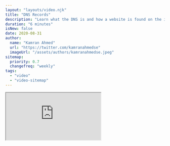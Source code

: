 ```yaml
---
layout: "layouts/video.njk"
title: "DNS Records"
description: "Learn what the DNS is and how a website is found on the internet."
duration: "6 minutes"
isNew: false
date: 2020-08-31
author:
  name: "Kamran Ahmed"
  url: "https://twitter.com/kamranahmedse"
  imageUrl: "/assets/authors/kamranahmedse.jpeg"
sitemap:
  priority: 0.7
  changefreq: "weekly"
tags:
  - "video"
  - "video-sitemap"
---
```


<iframe class="w-full aspect-video mb-5" src="https://www.youtube.com/embed/7lxgpKh_fRY" title="DNS Records"></iframe>